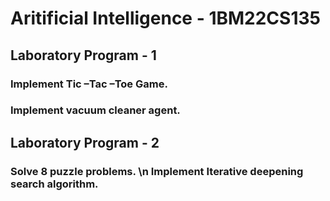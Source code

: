 <h1>Aritificial Intelligence - 1BM22CS135</h1>
<h2>Laboratory Program - 1</h2>
<h3>Implement Tic –Tac –Toe Game.</h3>
<h3>Implement vacuum cleaner agent.</h3>
<h2>Laboratory Program - 2</h2>
<h3>Solve 8 puzzle problems. \n
Implement Iterative deepening search algorithm.</h3>
